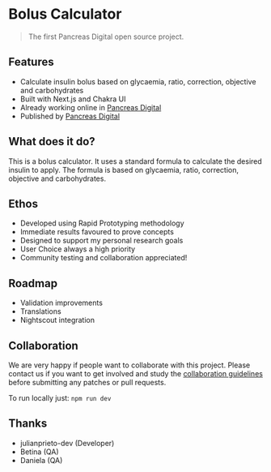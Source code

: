 # Bolus Calculator

> The first Pancreas Digital open source project.

## Features

- Calculate insulin bolus based on glycaemia, ratio, correction, objective and carbohydrates
- Built with Next.js and Chakra UI
- Already working online in [Pancreas Digital](https://calculadora.pancreas.digital)
- Published by [Pancreas Digital](https://pancreas.digital)

## What does it do?

This is a bolus calculator. It uses a standard formula to calculate the desired insulin to apply. The formula is based on glycaemia, ratio, correction, objective and carbohydrates.

## Ethos

- Developed using Rapid Prototyping methodology
- Immediate results favoured to prove concepts
- Designed to support my personal research goals
- User Choice always a high priority
- Community testing and collaboration appreciated!

## Roadmap

- Validation improvements
- Translations
- Nightscout integration

## Collaboration

We are very happy if people want to collaborate with this project. Please contact us if you want to get involved and study the [collaboration guidelines](CONTRIBUTING.md) before submitting any patches or pull requests.

To run locally just:
`npm run dev`

## Thanks

- julianprieto-dev (Developer)
- Betina (QA)
- Daniela (QA)
